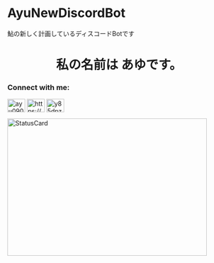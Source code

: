 # AyuNewDiscordBot
鮎の新しく計画しているディスコードBotです
<h1 align="center">私の名前は あゆです。</h1>


<h3 align="left">Connect with me:</h3>
<p align="left">
<a href="https://twitter.com/ayu09072" target="blank"><img align="center" src="https://raw.githubusercontent.com/rahuldkjain/github-profile-readme-generator/master/src/images/icons/Social/twitter.svg" alt="ayu0907" height="30" width="40" /></a>
<a href="https://www.youtube.com/channel/UCWiUnqlG3o2Vc7uqWyaXmqw" target="blank"><img align="center" src="https://raw.githubusercontent.com/rahuldkjain/github-profile-readme-generator/master/src/images/icons/Social/youtube.svg" alt="https://www.youtube.com/channel/ucm57ltdxoejhkzgckz_7lzg" height="30" width="40" /></a>
<a href="https://discord.gg/VcpAUtnxGC" target="blank"><img align="center" src="https://raw.githubusercontent.com/rahuldkjain/github-profile-readme-generator/master/src/images/icons/Social/discord.svg" alt="y85dpz6SDY" height="30" width="40" /></a>
</p>

  <img src="https://github-readme-stats.vercel.app/api?username=ayu-main&bg_color=30,e96443,904e95&title_color=fff&text_color=fff" width="450" height="310" alt="StatusCard">
 </div>
